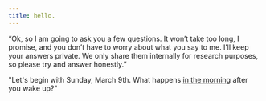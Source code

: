 ```yaml
---
title: hello.
---
```

“Ok, so I am going to ask you a few questions. It won’t take too long, I promise, and you don’t have to worry about what you say to me. I’ll keep your answers private. We only share them internally for research purposes, so please try and answer honestly.”

"Let's begin with Sunday, March 9th. What happens [in the morning](/in-the-morning) after you wake up?" 